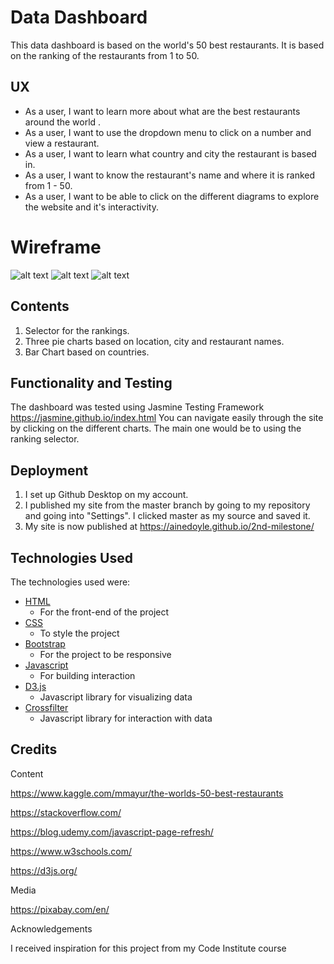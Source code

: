 # Data Dashboard

This data dashboard is based on the world's 50 best restaurants. It is based on the ranking of the restaurants from 1 to 50. 


## UX
- As a user, I want to learn more about what are the best restaurants around the world .
- As a user, I want to use the dropdown menu to click on a number and view a restaurant.
- As a user, I want to learn what country and city the restaurant is based in.
- As a user, I want to know the restaurant's name and where it is ranked from 1 - 50. 
- As a user, I want to be able to click on the different diagrams to explore the website and it's interactivity.

# Wireframe


![alt text](/files/images/IMG_20181122_194850.jpg)
![alt text](/files/images/IMG_20181122_194843.jpg)
![alt text](/files/images/IMG_20181122_200439.jpg)

## Contents

1. Selector for the rankings.
2. Three pie charts based on location, city and restaurant names.
3. Bar Chart based on countries.


## Functionality and Testing

The dashboard was tested using Jasmine Testing Framework https://jasmine.github.io/index.html
You can navigate easily through the site by clicking on the different charts. 
The main one would be to using the ranking selector.

## Deployment

1. I set up Github Desktop on my account.
2. I published my site from the master branch by 
going to my repository and going into "Settings". I clicked master
as my source and saved it. 
3. My site is now published at https://ainedoyle.github.io/2nd-milestone/


## Technologies Used

The technologies used were:

- [HTML](https://www.w3schools.com/html/)
    - For the front-end of the project
- [CSS](https://www.w3schools.com/Css/)
    - To style the project
- [Bootstrap](https://getbootstrap.com/)
    - For the project to be responsive
- [Javascript](https://www.w3schools.com/jS/default.asp)
    - For building interaction
- [D3.js]( https://d3js.org/)
    - Javascript library for visualizing data
- [Crossfilter](http://square.github.io/crossfilter/)
    - Javascript library for interaction with data



## Credits

Content

https://www.kaggle.com/mmayur/the-worlds-50-best-restaurants

https://stackoverflow.com/

https://blog.udemy.com/javascript-page-refresh/

https://www.w3schools.com/

https://d3js.org/


Media

https://pixabay.com/en/

Acknowledgements

I received inspiration for this project from my Code Institute course
